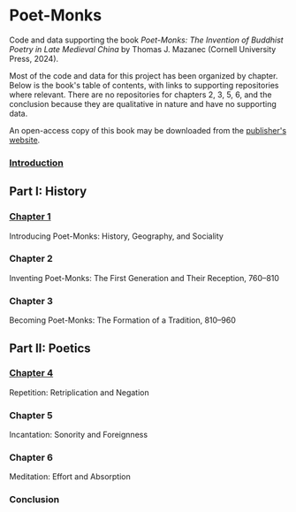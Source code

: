 # Poet-Monks
Code and data supporting the book _Poet-Monks: The Invention of Buddhist Poetry in Late Medieval China_ by Thomas J. Mazanec (Cornell University Press, 2024).

Most of the code and data for this project has been organized by chapter. Below is the book's table of contents, with links to supporting repositories where relevant. There are no repositories for chapters 2, 3, 5, 6, and the conclusion because they are qualitative in nature and have no supporting data.

An open-access copy of this book may be downloaded from the [publisher's website](https://www.cornellpress.cornell.edu/book/9781501773839/poet-monks/).

### [Introduction](https://github.com/tommazanec/poet-monks/tree/main/Introduction)

## Part I: History

### [Chapter 1](https://github.com/tommazanec/poet-monks/tree/main/Chapter%201)
Introducing Poet-Monks: History, Geography, and Sociality

### Chapter 2
Inventing Poet-Monks: The First Generation and Their Reception, 760–810

### Chapter 3
Becoming Poet-Monks: The Formation of a Tradition, 810–960

## Part II: Poetics

### [Chapter 4](https://github.com/tommazanec/poet-monks/tree/main/Chapter%204)
Repetition: Retriplication and Negation

### Chapter 5
Incantation: Sonority and Foreignness

### Chapter 6
Meditation: Effort and Absorption

### Conclusion
